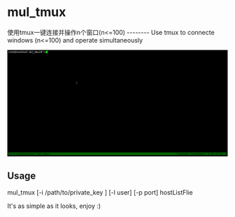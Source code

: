 # mul_tmux
使用tmux一键连接并操作n个窗口(n&lt;=100) -------- Use tmux to connecte  windows (n&lt;=100) and operate simultaneously

![mul_tmux](https://github.com/gxglls/mul_tmux/blob/master/mul_tmux.gif)

Usage
--------
  mul_tmux [-i /path/to/private_key ] [-l user] [-p port] hostListFlie
 

It's as simple as it looks, enjoy :)
